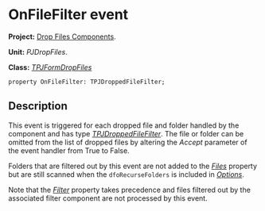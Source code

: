 # OnFileFilter event #

**Project:** [Drop Files Components](DropFilesComponents.md).

**Unit:** _PJDropFiles_.

**Class:** _[TPJFormDropFiles](TPJFormDropFiles.md)_

```
property OnFileFilter: TPJDroppedFileFilter;
```

## Description ##

This event is triggered for each dropped file and folder handled by the component and has type _[TPJDroppedFileFilter](TPJDroppedFileFilter.md)_. The file or folder can be omitted from the list of dropped files by altering the _Accept_ parameter of the event handler from True to False.

Folders that are filtered out by this event are not added to the _[Files](TPJFormDropFilesFiles.md)_ property but are still scanned when the `dfoRecurseFolders` is included in _[Options](TPJFormDropFilesOptions.md)_.

Note that the _[Filter](TPJFormDropFilesFilter.md)_ property takes precedence and files filtered out by the associated filter component are not processed by this event.